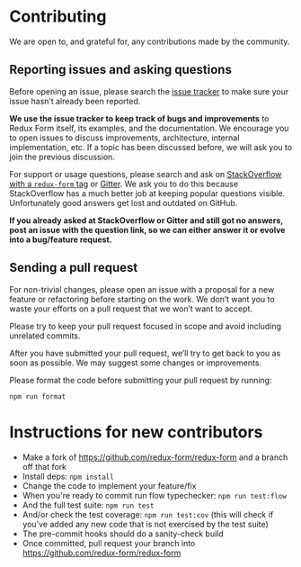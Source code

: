 # Contributing

We are open to, and grateful for, any contributions made by the community.

## Reporting issues and asking questions

Before opening an issue, please search the [issue tracker](https://github.com/erikras/redux-form/issues) to make sure your issue hasn’t already been reported.

**We use the issue tracker to keep track of bugs and improvements** to Redux Form itself, its examples, and the documentation. We encourage you to open issues to discuss improvements, architecture, internal implementation, etc. If a topic has been discussed before, we will ask you to join the previous discussion.

For support or usage questions, please search and ask on [StackOverflow with a `redux-form` tag](https://stackoverflow.com/questions/tagged/redux-form) or [Gitter](https://gitter.im/erikras/redux-form). We ask you to do this because StackOverflow has a much better job at keeping popular questions visible. Unfortunately good answers get lost and outdated on GitHub.

**If you already asked at StackOverflow or Gitter and still got no answers, post an issue with the question link, so we can either answer it or evolve into a bug/feature request.**

## Sending a pull request

For non-trivial changes, please open an issue with a proposal for a new feature or refactoring before starting on the work. We don’t want you to waste your efforts on a pull request that we won’t want to accept.

Please try to keep your pull request focused in scope and avoid including unrelated commits.

After you have submitted your pull request, we’ll try to get back to you as soon as possible. We may suggest some changes or improvements.

Please format the code before submitting your pull request by running:

```
npm run format
```

# Instructions for new contributors

- Make a fork of https://github.com/redux-form/redux-form and a branch off that fork
- Install deps: `npm install`
- Change the code to implement your feature/fix
- When you're ready to commit run flow typechecker: `npm run test:flow`
- And the full test suite: `npm run test`
- And/or check the test coverage: `npm run test:cov` (this will check if you've added any new code that is not exercised by the test suite)
- The pre-commit hooks should do a sanity-check build
- Once committed, pull request your branch into https://github.com/redux-form/redux-form
